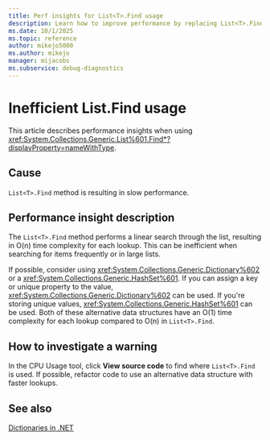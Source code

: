 ```yaml
---
title: Perf insights for List<T>.Find usage
description: Learn how to improve performance by replacing List<T>.Find with Dictionary<TKey, TValue>.
ms.date: 10/1/2025
ms.topic: reference
author: mikejo5000
ms.author: mikejo
manager: mijacobs
ms.subservice: debug-diagnostics
---
```


# Inefficient List<T>.Find usage

This article describes performance insights when using <xref:System.Collections.Generic.List%601.Find*?displayProperty=nameWithType>.

## Cause

`List<T>.Find` method is resulting in slow performance.

## Performance insight description

The `List<T>.Find` method performs a linear search through the list, resulting in O(n) time complexity for each lookup. This can be inefficient when searching for items frequently or in large lists.

If possible, consider using <xref:System.Collections.Generic.Dictionary%602> or a <xref:System.Collections.Generic.HashSet%601>. If you can assign a key or unique property to the value, <xref:System.Collections.Generic.Dictionary%602> can be used. If you're storing unique values, <xref:System.Collections.Generic.HashSet%601> can be used. Both of these alternative data structures have an O(1) time complexity for each lookup compared to O(n) in `List<T>.Find`.

## How to investigate a warning

In the CPU Usage tool, click **View source code** to find where `List<T>.Find` is used. If possible, refactor code to use an alternative data structure with faster lookups.

## See also

[Dictionaries in .NET](/dotnet/api/system.collections.generic.dictionary-2)

